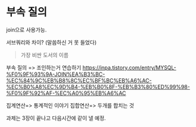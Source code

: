 # 부속 질의
join으로 사용가능.

서브쿼리와 차이? (말씀하신 거 못 들었다)

> 가장 비싼 도서의 이름

부속 질의 => 조인하는거 연습하기
https://inpa.tistory.com/entry/MYSQL-%F0%9F%93%9A-JOIN%EA%B3%BC-%EC%84%9C%EB%B8%8C%EC%BF%BC%EB%A6%AC-%EC%B0%A8%EC%9D%B4-%EB%B0%8F-%EB%B3%80%ED%99%98-%F0%9F%92%AF-%EC%A0%95%EB%A6%AC

집계연산=> 통계적인 이야기
집합연산=> 두개를 합치는 것

과제는 3장이 끝나고 다음시간에 같이 낼 예정.

